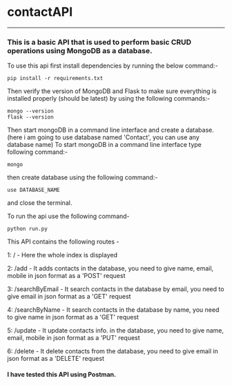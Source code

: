 # contactAPI
---

### This is a basic API that is used to perform basic CRUD operations using MongoDB as a database.

To use this api first install dependencies by running the below command:-
```
pip install -r requirements.txt
```
Then verify the version of MongoDB and Flask to make sure everything is installed properly (should be latest) by using the following commands:-
```
mongo --version
flask --version
```
Then start mongoDB in a command line interface and create a database. (here i am going to use database named 'Contact', you can use any database name)
To start mongoDB in a command line interface type following command:-
```
mongo
```
then create database using the following command:-
```
use DATABASE_NAME
```
and close the terminal.


To run the api use the following command-
```
python run.py
```

This API contains the following routes -

1: /   - Here the whole index is displayed

2: /add   - It adds contacts in the database, you need to give name, email, mobile in json format as a 'POST' request

3: /searchByEmail   - It search contacts in the database by email, you need to give email in json format as a 'GET' request

4: /searchByName   - It search contacts in the database by name, you need to give name in json format as a 'GET' request

5: /update   - It update contacts info. in the database, you need to give name, email, mobile in json format as a 'PUT' request

6: /delete   - It delete contacts from the database, you need to give email in json format as a 'DELETE' request


#### I have tested this API using Postman. 
